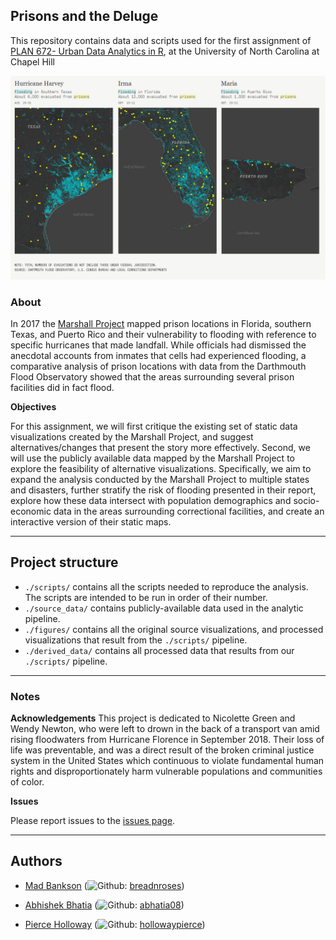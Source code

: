 ## Prisons and the Deluge

This repository contains data and scripts used for the first assignment of [PLAN 672- Urban Data Analytics in R](https://nkaza.github.io/teaching/techniques-course/), at the University of North Carolina at Chapel Hill  

![](figures/source_fig.png)

### About 

In 2017 the [Marshall Project](https://www.themarshallproject.org/2017/10/20/prisons-and-the-deluge) mapped prison locations in Florida, southern Texas, and Puerto Rico and their vulnerability to flooding with reference to specific hurricanes that made landfall.  While officials had dismissed the anecdotal accounts from inmates that cells had experienced flooding, a comparative analysis of prison locations with data from the Darthmouth Flood Observatory showed that the areas surrounding several prison facilities did in fact flood. 


**Objectives**

For this assignment, we will first critique the existing set of static data visualizations created by the Marshall Project, and suggest alternatives/changes that present the story more effectively. 
Second, we will use the publicly available data mapped by the Marshall Project to explore the feasibility of alternative visualizations. Specifically, we aim to expand the analysis conducted by the Marshall Project to multiple states and disasters, further stratify the risk of flooding presented in their report, explore how these data intersect with population demographics and socio-economic data in the areas surrounding correctional facilities, and create an interactive version of their static maps.

---
## Project structure 

  - `./scripts/` contains all the scripts needed to reproduce the analysis. The scripts are intended to be run in order of their number.
  - `./source_data/` contains publicly-available data used in the analytic pipeline.
  - `./figures/` contains all the original source visualizations, and processed visualizations that result from the `./scripts/` pipeline.
  - `./derived_data/` contains all processed data that results from our `./scripts/` pipeline.
---

### Notes

**Acknowledgements**
This project is dedicated to Nicolette Green and Wendy Newton, who were left to drown in the back of a transport van amid rising floodwaters from Hurricane Florence in September 2018. Their loss of life was preventable, and was a direct result of the broken criminal justice system in the United States which continuous to violate fundamental human rights and disproportionately harm vulnerable populations and communities of color.

**Issues**

Please report issues to the [issues page](https://github.com/abhatia08/plan672-assignment1/issues).

---
## Authors
- [Mad Bankson](https://www.linkedin.com/in/bankson/) (![Github](http://i.imgur.com/9I6NRUm.png): [breadnroses](https://github.com/breadnroses))

- [Abhishek Bhatia](https://abhatia.me/) (![Github](http://i.imgur.com/9I6NRUm.png): [abhatia08](https://github.com/abhatia08)) 

- [Pierce Holloway](https://hollowaypierce.github.io/) (![Github](http://i.imgur.com/9I6NRUm.png): [hollowaypierce](https://github.com/hollowaypierce)) 
